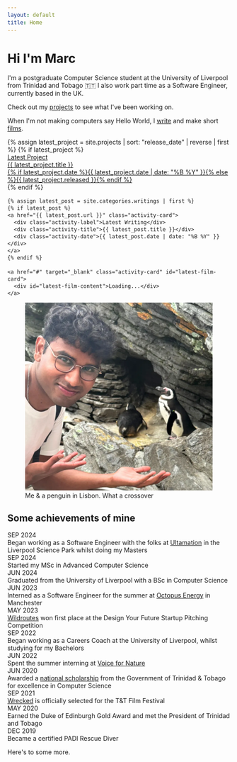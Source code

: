 ```yaml
---
layout: default
title: Home
---
```


# Hi I'm Marc

I'm a postgraduate Computer Science student at the University of Liverpool from Trinidad and Tobago 🇹🇹
I also work part time as a Software Engineer, currently based in the UK.

Check out my [projects](/projects) to see what I've been working on.

When I'm not making computers say Hello World, I [write](/writings) and make short [films](/films).

<div class="latest-activities">
  <div class="activities-grid">
    {% assign latest_project = site.projects | sort: "release_date" | reverse | first %}
    {% if latest_project %}
    <a href="{{ latest_project.url }}" class="activity-card">
      <div class="activity-label">Latest Project</div>
      <div class="activity-title">{{ latest_project.title }}</div>
      <div class="activity-date">{% if latest_project.date %}{{ latest_project.date | date: "%B %Y" }}{% else %}{{ latest_project.released }}{% endif %}</div>
    </a>
    {% endif %}

    {% assign latest_post = site.categories.writings | first %}
    {% if latest_post %}
    <a href="{{ latest_post.url }}" class="activity-card">
      <div class="activity-label">Latest Writing</div>
      <div class="activity-title">{{ latest_post.title }}</div>
      <div class="activity-date">{{ latest_post.date | date: "%B %Y" }}</div>
    </a>
    {% endif %}

    <a href="#" target="_blank" class="activity-card" id="latest-film-card">
      <div id="latest-film-content">Loading...</div>
    </a>
  </div>
</div>

<script>
document.addEventListener('DOMContentLoaded', function() {
  const API_KEY = "AIzaSyBP_ffszCIrC6efTQ_gyx3-mpCdyuDukPY";
  const CHANNEL_ID = "UCikA-2x66qt2odtnyuOEQCg";

  fetch(`https://www.googleapis.com/youtube/v3/channels?part=contentDetails&id=${CHANNEL_ID}&key=${API_KEY}`)
    .then(response => response.json())
    .then(data => {
      if (!data.items || data.items.length === 0) throw new Error("Channel not found.");
      return data.items[0].contentDetails.relatedPlaylists.uploads;
    })
    .then(uploadsPlaylistId => {
      return fetch(`https://www.googleapis.com/youtube/v3/playlistItems?part=snippet&maxResults=1&playlistId=${uploadsPlaylistId}&key=${API_KEY}`);
    })
    .then(response => response.json())
    .then(data => {
      if (!data.items || data.items.length === 0) throw new Error("No videos found.");
      const latestVideo = data.items[0].snippet;
      const videoId = latestVideo.resourceId.videoId;
      const title = latestVideo.title;
      const publishedAt = new Date(latestVideo.publishedAt);
      
      const filmCard = document.getElementById('latest-film-card');
      filmCard.href = `https://www.youtube.com/watch?v=${videoId}`;
      
      document.getElementById('latest-film-content').innerHTML = `
        <div class="activity-label">Latest Film</div>
        <div class="activity-title">${title}</div>
        <div class="activity-date">${publishedAt.toLocaleDateString('en-US', { month: 'long', year: 'numeric' })}</div>
      `;
    })
    .catch(error => {
      console.error("Error fetching latest video:", error);
      document.getElementById('latest-film-content').innerHTML = 'Error loading latest film.';
    });
});
</script>

<figure>
  <img src="assets/imgs/home.webp" alt="Me & a penguin in Lisbon">
  <figcaption>Me & a penguin in Lisbon. What a crossover</figcaption>
</figure>

## Some achievements of mine

<div class="achievements-timeline">
  <div class="timeline-item">
    <span class="timeline-date-row"><span class="timeline-icon"><i class="fa-regular fa-briefcase"></i></span><span class="timeline-date">SEP 2024</span></span>
    <div class="timeline-content">Began working as a Software Engineer with the folks at <a href="https://ultamation.com">Ultamation</a> in the Liverpool Science Park whilst doing my Masters</div>
  </div>
  <div class="timeline-item">
    <span class="timeline-date-row"><span class="timeline-icon"><i class="fa-regular fa-graduation-cap"></i></span><span class="timeline-date">SEP 2024</span></span>
    <div class="timeline-content">Started my MSc in Advanced Computer Science</div>
  </div>
  <div class="timeline-item">
    <span class="timeline-date-row"><span class="timeline-icon"><i class="fa-regular fa-certificate"></i></span><span class="timeline-date">JUN 2024</span></span>
    <div class="timeline-content">Graduated from the University of Liverpool with a BSc in Computer Science</div>
  </div>
  <div class="timeline-item">
    <span class="timeline-date-row"><span class="timeline-icon"><i class="fa-regular fa-briefcase"></i></span><span class="timeline-date">JUN 2023</span></span>
    <div class="timeline-content">Interned as a Software Engineer for the summer at <a href="https://octopus.energy">Octopus Energy</a> in Manchester</div>
  </div>
  <div class="timeline-item">
    <span class="timeline-date-row"><span class="timeline-icon"><i class="fa-regular fa-trophy"></i></span><span class="timeline-date">MAY 2023</span></span>
    <div class="timeline-content"><a href="/wildroutes">Wildroutes</a> won first place at the Design Your Future Startup Pitching Competition</div>
  </div>
  <div class="timeline-item">
    <span class="timeline-date-row"><span class="timeline-icon"><i class="fa-regular fa-people-group"></i></span><span class="timeline-date">SEP 2022</span></span>
    <div class="timeline-content">Began working as a Careers Coach at the University of Liverpool, whilst studying for my Bachelors</div>
  </div>
  <div class="timeline-item">
    <span class="timeline-date-row"><span class="timeline-icon"><i class="fa-regular fa-leaf"></i></span><span class="timeline-date">JUN 2022</span></span>
    <div class="timeline-content">Spent the summer interning at <a href="https://voicefornature.com">Voice for Nature</a></div>
  </div>
  <div class="timeline-item">
    <span class="timeline-date-row"><span class="timeline-icon"><i class="fa-regular fa-award"></i></span><span class="timeline-date">JUN 2020</span></span>
    <div class="timeline-content">Awarded a <a href="https://napcol.bluechiptt.com/scholarships-2020/">national scholarship</a> from the Government of Trinidad & Tobago for excellence in Computer Science</div>
  </div>
  <div class="timeline-item">
    <span class="timeline-date-row"><span class="timeline-icon"><i class="fa-regular fa-film"></i></span><span class="timeline-date">SEP 2021</span></span>
    <div class="timeline-content"><a href="https://www.youtube.com/watch?v=q3DFanw9s40">Wrecked</a> is officially selected for the T&T Film Festival</div>
  </div>
  <div class="timeline-item">
    <span class="timeline-date-row"><span class="timeline-icon"><i class="fa-regular fa-medal"></i></span><span class="timeline-date">MAY 2020</span></span>
    <div class="timeline-content">Earned the Duke of Edinburgh Gold Award and met the President of Trinidad and Tobago</div>
  </div>
  <div class="timeline-item">
    <span class="timeline-date-row"><span class="timeline-icon"><i class="fa-regular fa-water"></i></span><span class="timeline-date">DEC 2019</span></span>
    <div class="timeline-content">Became a certified PADI Rescue Diver</div>
  </div>
</div>

Here's to some more.